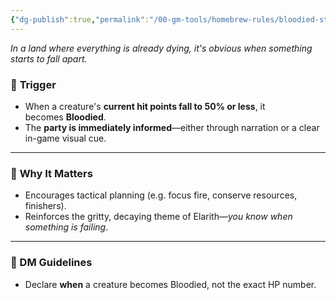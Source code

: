 ```yaml
---
{"dg-publish":true,"permalink":"/00-gm-tools/homebrew-rules/bloodied-state/"}
---
```


_In a land where everything is already dying, it's obvious when something starts to fall apart._

### 🔻 **Trigger**

- When a creature's **current hit points fall to 50% or less**, it becomes **Bloodied**.
- The **party is immediately informed**—either through narration or a clear in-game visual cue. 
---

### 🧠 **Why It Matters**

- Encourages tactical planning (e.g. focus fire, conserve resources, finishers).
- Reinforces the gritty, decaying theme of Elarith—_you know when something is failing_.

---

### 📣 DM Guidelines

- Declare **when** a creature becomes Bloodied, not the exact HP number.